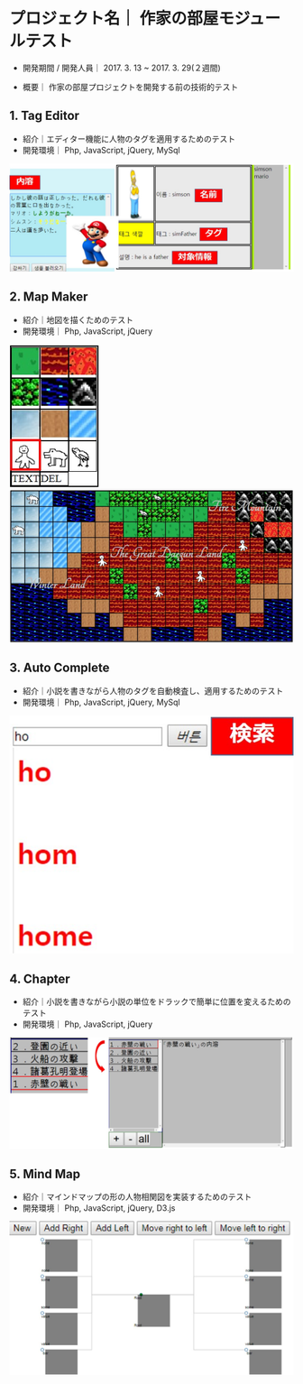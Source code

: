 # プロジェクト名｜ 作家の部屋モジュールテスト

* 開発期間 / 開発人員｜ 2017. 3. 13 ~ 2017. 3. 29(２週間)

* 概要｜ 作家の部屋プロジェクトを開発する前の技術的テスト

## 1. Tag Editor
* 紹介｜エディター機能に人物のタグを適用するためのテスト
* 開発環境｜ Php, JavaScript, jQuery, MySql
<img src='./_ReadmeImg/1TagEditor.jpg'>

## 2. Map Maker
* 紹介｜地図を描くためのテスト
* 開発環境｜ Php, JavaScript, jQuery
<img src='./_ReadmeImg/2MapMaker_1.jpg'>
<img src='./_ReadmeImg/2MapMaker_2.jpg'>

## 3. Auto Complete
* 紹介｜小説を書きながら人物のタグを自動検査し、適用するためのテスト
* 開発環境｜ Php, JavaScript, jQuery, MySql
<img src='./_ReadmeImg/3AutoComplete.jpg'>

## 4. Chapter
* 紹介｜小説を書きながら小説の単位をドラックで簡単に位置を変えるためのテスト
* 開発環境｜ Php, JavaScript, jQuery
<img src='./_ReadmeImg/4Chapter.jpg'>

## 5. Mind Map
* 紹介｜マインドマップの形の人物相関図を実装するためのテスト
* 開発環境｜ Php, JavaScript, jQuery, D3.js
<img src='./_ReadmeImg/5MindMap.jpg'>
